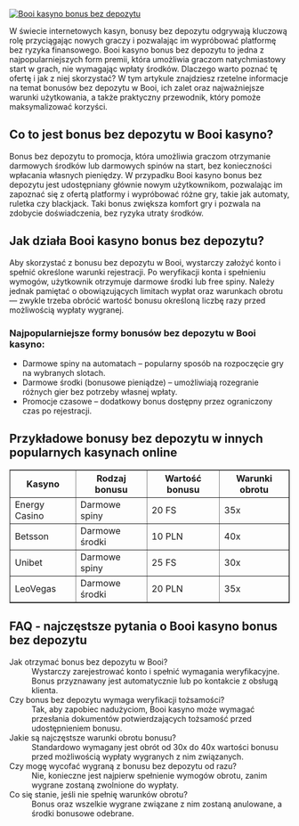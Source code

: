 [![Booi kasyno bonus bez depozytu](https://123-caf.pages.dev/gitsignup.png)](https://vrmoo.ru/Bt82HjjY)

<div>   <p>W świecie internetowych kasyn, bonusy bez depozytu odgrywają kluczową rolę przyciągając nowych graczy i pozwalając im wypróbować platformę bez ryzyka finansowego. Booi kasyno bonus bez depozytu to jedna z najpopularniejszych form premii, która umożliwia graczom natychmiastowy start w grach, nie wymagając wpłaty środków. Dlaczego warto poznać tę ofertę i jak z niej skorzystać? W tym artykule znajdziesz rzetelne informacje na temat bonusów bez depozytu w Booi, ich zalet oraz najważniejsze warunki użytkowania, a także praktyczny przewodnik, który pomoże maksymalizować korzyści.</p>    <h2>Co to jest bonus bez depozytu w Booi kasyno?</h2>   <p>Bonus bez depozytu to promocja, która umożliwia graczom otrzymanie darmowych środków lub darmowych spinów na start, bez konieczności wpłacania własnych pieniędzy. W przypadku Booi kasyno bonus bez depozytu jest udostępniany głównie nowym użytkownikom, pozwalając im zapoznać się z ofertą platformy i wypróbować różne gry, takie jak automaty, ruletka czy blackjack. Taki bonus zwiększa komfort gry i pozwala na zdobycie doświadczenia, bez ryzyka utraty środków.</p>    <h2>Jak działa Booi kasyno bonus bez depozytu?</h2>   <p>Aby skorzystać z bonusu bez depozytu w Booi, wystarczy założyć konto i spełnić określone warunki rejestracji. Po weryfikacji konta i spełnieniu wymogów, użytkownik otrzymuje darmowe środki lub free spiny. Należy jednak pamiętać o obowiązujących limitach wypłat oraz warunkach obrotu — zwykle trzeba obrócić wartość bonusu określoną liczbę razy przed możliwością wypłaty wygranej.</p>    <h3>Najpopularniejsze formy bonusów bez depozytu w Booi kasyno:</h3>   <ul>     <li>Darmowe spiny na automatach – popularny sposób na rozpoczęcie gry na wybranych slotach.</li>     <li>Darmowe środki (bonusowe pieniądze) – umożliwiają rozegranie różnych gier bez potrzeby własnej wpłaty.</li>     <li>Promocje czasowe – dodatkowy bonus dostępny przez ograniczony czas po rejestracji.</li>   </ul>    <h2>Przykładowe bonusy bez depozytu w innych popularnych kasynach online</h2>   <table border="1" cellpadding="6" cellspacing="0" style="border-collapse: collapse; width: 100%;">     <thead>       <tr>         <th>Kasyno</th>         <th>Rodzaj bonusu</th>         <th>Wartość bonusu</th>         <th>Warunki obrotu</th>       </tr>     </thead>     <tbody>       <tr>         <td>Energy Casino</td>         <td>Darmowe spiny</td>         <td>20 FS</td>         <td>35x</td>       </tr>       <tr>         <td>Betsson</td>         <td>Darmowe środki</td>         <td>10 PLN</td>         <td>40x</td>       </tr>       <tr>         <td>Unibet</td>         <td>Darmowe spiny</td>         <td>25 FS</td>         <td>30x</td>       </tr>       <tr>         <td>LeoVegas</td>         <td>Darmowe środki</td>         <td>20 PLN</td>         <td>35x</td>       </tr>     </tbody>   </table>    <h2>FAQ - najczęstsze pytania o Booi kasyno bonus bez depozytu</h2>   <dl>     <dt>Jak otrzymać bonus bez depozytu w Booi?</dt>     <dd>Wystarczy zarejestrować konto i spełnić wymagania weryfikacyjne. Bonus przyznawany jest automatycznie lub po kontakcie z obsługą klienta.</dd>      <dt>Czy bonus bez depozytu wymaga weryfikacji tożsamości?</dt>     <dd>Tak, aby zapobiec nadużyciom, Booi kasyno może wymagać przesłania dokumentów potwierdzających tożsamość przed udostępnieniem bonusu.</dd>      <dt>Jakie są najczęstsze warunki obrotu bonusu?</dt>     <dd>Standardowo wymagany jest obrót od 30x do 40x wartości bonusu przed możliwością wypłaty wygranych z nim związanych.</dd>      <dt>Czy mogę wycofać wygraną z bonusu bez depozytu od razu?</dt>     <dd>Nie, konieczne jest najpierw spełnienie wymogów obrotu, zanim wygrane zostaną zwolnione do wypłaty.</dd>      <dt>Co się stanie, jeśli nie spełnię warunków obrotu?</dt>     <dd>Bonus oraz wszelkie wygrane związane z nim zostaną anulowane, a środki bonusowe odebrane.</dd>   </dl>   </div>